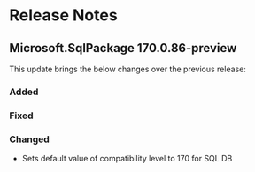 # Release Notes

## Microsoft.SqlPackage 170.0.86-preview

This update brings the below changes over the previous release:

### Added

### Fixed

### Changed
* Sets default value of compatibility level to 170 for SQL DB 